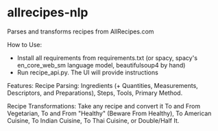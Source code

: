 # allrecipes-nlp
Parses and transforms recipes from AllRecipes.com

How to Use:
- Install all requirements from requirements.txt (or spacy, spacy's en_core_web_sm language model, beautifulsoup4 by hand)
- Run recipe_api.py. The UI will provide instructions

Features:
Recipe Parsing: Ingredients (+ Quantities, Measurements, Descriptors, and Preparations), Steps, Tools, Primary Method.

Recipe Transformations: Take any recipe and convert it To and From Vegetarian, To and From "Healthy" (Beware From Healthy), To American Cuisine, To Indian Cuisine, To Thai Cuisine, or Double/Half It.  
